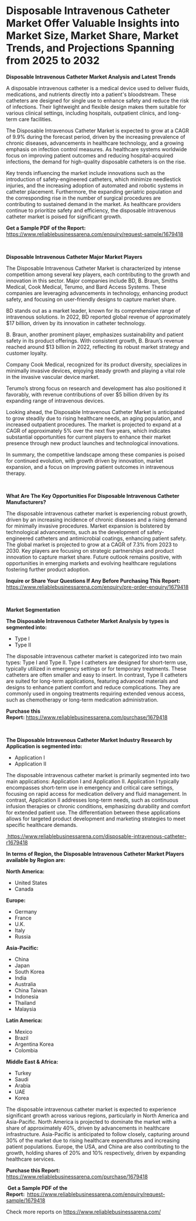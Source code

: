 <p><h1>Disposable Intravenous Catheter Market Offer Valuable Insights into Market Size, Market Share, Market Trends, and Projections Spanning from 2025 to 2032</h1></p><p><strong>Disposable Intravenous Catheter Market Analysis and Latest Trends</strong></p>
<p><p>A disposable intravenous catheter is a medical device used to deliver fluids, medications, and nutrients directly into a patient's bloodstream. These catheters are designed for single use to enhance safety and reduce the risk of infections. Their lightweight and flexible design makes them suitable for various clinical settings, including hospitals, outpatient clinics, and long-term care facilities.</p><p>The Disposable Intravenous Catheter Market is expected to grow at a CAGR of 9.9% during the forecast period, driven by the increasing prevalence of chronic diseases, advancements in healthcare technology, and a growing emphasis on infection control measures. As healthcare systems worldwide focus on improving patient outcomes and reducing hospital-acquired infections, the demand for high-quality disposable catheters is on the rise.</p><p>Key trends influencing the market include innovations such as the introduction of safety-engineered catheters, which minimize needlestick injuries, and the increasing adoption of automated and robotic systems in catheter placement. Furthermore, the expanding geriatric population and the corresponding rise in the number of surgical procedures are contributing to sustained demand in the market. As healthcare providers continue to prioritize safety and efficiency, the disposable intravenous catheter market is poised for significant growth.</p></p>
<p><strong>Get a Sample PDF of the Report:&nbsp;</strong> <a href="https://www.reliablebusinessarena.com/enquiry/request-sample/1679418?utm_campaign=2756&utm_medium=2&utm_source=Github&utm_content=ia&utm_term=25032025&utm_id=disposable-intravenous-catheter">https://www.reliablebusinessarena.com/enquiry/request-sample/1679418</a></p>
<p>&nbsp;</p>
<p><strong>Disposable Intravenous Catheter Major Market Players</strong></p>
<p><p>The Disposable Intravenous Catheter Market is characterized by intense competition among several key players, each contributing to the growth and innovation in this sector. Major companies include BD, B. Braun, Smiths Medical, Cook Medical, Terumo, and Bard Access Systems. These companies are leveraging advancements in technology, enhancing product safety, and focusing on user-friendly designs to capture market share.</p><p>BD stands out as a market leader, known for its comprehensive range of intravenous solutions. In 2022, BD reported global revenue of approximately $17 billion, driven by its innovation in catheter technology.</p><p>B. Braun, another prominent player, emphasizes sustainability and patient safety in its product offerings. With consistent growth, B. Braun’s revenue reached around $13 billion in 2022, reflecting its robust market strategy and customer loyalty.</p><p>Company Cook Medical, recognized for its product diversity, specializes in minimally invasive devices, enjoying steady growth and playing a vital role in the invasive vascular device market.</p><p>Terumo’s strong focus on research and development has also positioned it favorably, with revenue contributions of over $5 billion driven by its expanding range of intravenous devices.</p><p>Looking ahead, the Disposable Intravenous Catheter Market is anticipated to grow steadily due to rising healthcare needs, an aging population, and increased outpatient procedures. The market is projected to expand at a CAGR of approximately 5% over the next five years, which indicates substantial opportunities for current players to enhance their market presence through new product launches and technological innovations.</p><p>In summary, the competitive landscape among these companies is poised for continued evolution, with growth driven by innovation, market expansion, and a focus on improving patient outcomes in intravenous therapy.</p></p>
<p>&nbsp;</p>
<p><strong>What Are The Key Opportunities For Disposable Intravenous Catheter Manufacturers?</strong></p>
<p><p>The disposable intravenous catheter market is experiencing robust growth, driven by an increasing incidence of chronic diseases and a rising demand for minimally invasive procedures. Market expansion is bolstered by technological advancements, such as the development of safety-engineered catheters and antimicrobial coatings, enhancing patient safety. The global market is projected to grow at a CAGR of 7.3% from 2023 to 2030. Key players are focusing on strategic partnerships and product innovation to capture market share. Future outlook remains positive, with opportunities in emerging markets and evolving healthcare regulations fostering further product adoption.</p></p>
<p><strong>Inquire or Share Your Questions If Any Before Purchasing This Report:</strong> <a href="https://www.reliablebusinessarena.com/enquiry/pre-order-enquiry/1679418?utm_campaign=2756&utm_medium=2&utm_source=Github&utm_content=ia&utm_term=25032025&utm_id=disposable-intravenous-catheter">https://www.reliablebusinessarena.com/enquiry/pre-order-enquiry/1679418</a></p>
<p>&nbsp;</p>
<p><strong>Market Segmentation</strong></p>
<p><strong>The Disposable Intravenous Catheter Market Analysis by types is segmented into:</strong></p>
<p><ul><li>Type I</li><li>Type II</li></ul></p>
<p><p>The disposable intravenous catheter market is categorized into two main types: Type I and Type II. Type I catheters are designed for short-term use, typically utilized in emergency settings or for temporary treatments. These catheters are often smaller and easy to insert. In contrast, Type II catheters are suited for long-term applications, featuring advanced materials and designs to enhance patient comfort and reduce complications. They are commonly used in ongoing treatments requiring extended venous access, such as chemotherapy or long-term medication administration.</p></p>
<p><strong>Purchase this Report:&nbsp;</strong><a href="https://www.reliablebusinessarena.com/purchase/1679418?utm_campaign=2756&utm_medium=2&utm_source=Github&utm_content=ia&utm_term=25032025&utm_id=disposable-intravenous-catheter">https://www.reliablebusinessarena.com/purchase/1679418</a></p>
<p>&nbsp;</p>
<p><strong>The Disposable Intravenous Catheter Market Industry Research by Application is segmented into:</strong></p>
<p><ul><li>Application I</li><li>Application II</li></ul></p>
<p><p>The disposable intravenous catheter market is primarily segmented into two main applications: Application I and Application II. Application I typically encompasses short-term use in emergency and critical care settings, focusing on rapid access for medication delivery and fluid management. In contrast, Application II addresses long-term needs, such as continuous infusion therapies or chronic conditions, emphasizing durability and comfort for extended patient use. The differentiation between these applications allows for targeted product development and marketing strategies to meet specific healthcare demands.</p></p>
<p><a href="https://www.reliablebusinessarena.com/disposable-intravenous-catheter-r1679418?utm_campaign=2756&utm_medium=2&utm_source=Github&utm_content=ia&utm_term=25032025&utm_id=disposable-intravenous-catheter">&nbsp;https://www.reliablebusinessarena.com/disposable-intravenous-catheter-r1679418</a></p>
<p><strong>In terms of Region, the Disposable Intravenous Catheter Market Players available by Region are:</strong></p>
<p>
    <p> <strong> North America: </strong>
        <ul>
            <li>United States</li>
            <li>Canada</li>
        </ul>
        </p> 
    <p> <strong> Europe: </strong>
        <ul>
            <li>Germany</li>
            <li>France</li>
            <li>U.K.</li>
            <li>Italy</li>
            <li>Russia</li>
        </ul>
        </p> 
    <p> <strong> Asia-Pacific: </strong>
        <ul>
            <li>China</li>
            <li>Japan</li>
            <li>South Korea</li>
            <li>India</li>
            <li>Australia</li>
            <li>China Taiwan</li>
            <li>Indonesia</li>
            <li>Thailand</li>
            <li>Malaysia</li>
        </ul>
        </p> 
    <p> <strong> Latin America: </strong>
        <ul>
            <li>Mexico</li>
            <li>Brazil</li>
            <li>Argentina Korea</li>
            <li>Colombia</li>
        </ul>
        </p> 
    <p> <strong> Middle East & Africa: </strong>
        <ul>
            <li>Turkey</li>
            <li>Saudi</li>
            <li>Arabia</li>
            <li>UAE</li>
            <li>Korea</li>
        </ul>
    </p>
    </p>
<p><p>The disposable intravenous catheter market is expected to experience significant growth across various regions, particularly in North America and Asia-Pacific. North America is projected to dominate the market with a share of approximately 40%, driven by advancements in healthcare infrastructure. Asia-Pacific is anticipated to follow closely, capturing around 30% of the market due to rising healthcare expenditures and increasing patient populations. Europe, the USA, and China are also contributing to the growth, holding shares of 20% and 10% respectively, driven by expanding healthcare services.</p></p>
<p><strong>Purchase this Report: </strong><a href="https://www.reliablebusinessarena.com/purchase/1679418?utm_campaign=2756&utm_medium=2&utm_source=Github&utm_content=ia&utm_term=25032025&utm_id=disposable-intravenous-catheter">https://www.reliablebusinessarena.com/purchase/1679418</a></p>
<p>&nbsp;<strong>Get a Sample PDF of the Report:&nbsp;&nbsp;</strong><a href="https://www.reliablebusinessarena.com/enquiry/request-sample/1679418?utm_campaign=2756&utm_medium=2&utm_source=Github&utm_content=ia&utm_term=25032025&utm_id=disposable-intravenous-catheter">https://www.reliablebusinessarena.com/enquiry/request-sample/1679418</a></p>
<p><strong></strong></p>
<p>Check more reports on <a href="https://www.reliablebusinessarena.com/?utm_campaign=2756&utm_medium=2&utm_source=Github&utm_content=ia&utm_term=25032025&utm_id=disposable-intravenous-catheter">https://www.reliablebusinessarena.com/</a></p>